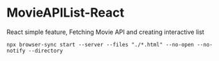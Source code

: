 # MovieAPIList-React
React simple feature, Fetching Movie API and creating interactive list 
```
npx browser-sync start --server --files "./*.html" --no-open --no-notify --directory
```
